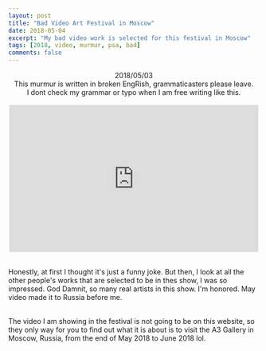 ```yaml
---
layout: post
title: "Bad Video Art Festival in Moscow"
date: 2018-05-04
excerpt: "My bad video work is selected for this festival in Moscow"
tags: [2018, video, murmur, psa, bad]
comments: false
---
```

<center> 2018/05/03 </center>
<center> This murmur is written in broken EngRish, grammaticasters please leave. </center>
<center> I dont check my grammar or typo when I am free writing like this. </center>
<br>


<center><iframe src="https://www.facebook.com/plugins/post.php?href=https%3A%2F%2Fwww.facebook.com%2Fbadvideoart%2Fphotos%2Fa.667461850095792.1073741827.667447480097229%2F964800453695262%2F%3Ftype%3D3&width=500" width="500" height="295" style="border:none;overflow:hidden" scrolling="no" frameborder="0" allowTransparency="true" allow="encrypted-media"></iframe></center>


<br>

Honestly, at first I thought it's just a funny joke.  But then, I look at all the other people's works that are selected to be in thes show, I was so impressed. God Damnit, so many real artists in this show.  I'm honored.  May video made it to Russia before me. 

<br>
The video I am showing in the festival is not going to be on this website, so they only way for you to find out what it is about is to visit the A3 Gallery in Moscow, Russia, from the end of May 2018 to June 2018 lol.
